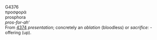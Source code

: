 <body>
  <p>G4376<br>  προσφορά  <br> prosphora  <br><i>pros-for-ah‘ </i><br>From <a href="g4374.htm">4374</a>  <i>presentation</i>; concretely an <i>oblation</i> (bloodless) or <i>sacrifice:</i> - offering (up).<br></p>
 </body>